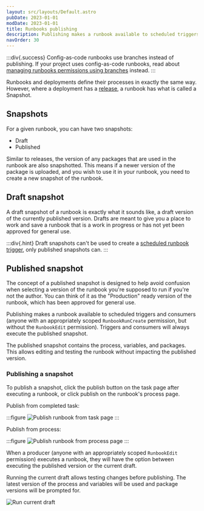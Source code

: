 ```yaml
---
layout: src/layouts/Default.astro
pubDate: 2023-01-01
modDate: 2023-01-01
title: Runbooks publishing
description: Publishing makes a runbook available to scheduled triggers and consumers.
navOrder: 30
---
```


:::div{.success}
Config-as-code runbooks use branches instead of publishing. If your project uses config-as-code runbooks, read about [managing runbooks permissions using branches](/docs/runbooks/config-as-code-runbooks#permissions-by-branch) instead. 
:::

Runbooks and deployments define their processes in exactly the same way. However, where a deployment has a [release](/docs/releases), a runbook has what is called a Snapshot. 

## Snapshots

For a given runbook, you can have two snapshots:
- Draft
- Published

Similar to releases, the version of any packages that are used in the runbook are also snapshotted. This means if a newer version of the package is uploaded, and you wish to use it in your runbook, you need to create a new snapshot of the runbook.

## Draft snapshot

A draft snapshot of a runbook is exactly what it sounds like, a draft version of the currently published version. Drafts are meant to give you a place to work and save a runbook that is a work in progress or has not yet been approved for general use.

:::div{.hint}
Draft snapshots can't be used to create a [scheduled runbook trigger](/docs/runbooks/scheduled-runbook-trigger), only published snapshots can. 
:::

## Published snapshot

The concept of a published snapshot is designed to help avoid confusion when selecting a version of the runbook you're supposed to run if you're not the author. You can think of it as the "Production" ready version of the runbook, which has been approved for general use.

Publishing makes a runbook available to scheduled triggers and consumers (anyone with an appropriately scoped `RunbookRunCreate` permission, but without the `RunbookEdit` permission).  Triggers and consumers will always execute the published snapshot.

The published snapshot contains the process, variables, and packages. This allows editing and testing the runbook without impacting the published version.   

### Publishing a snapshot

To publish a snapshot, click the publish button on the task page after executing a runbook, or click publish on the runbook's process page.

Publish from completed task:

:::figure
![Publish runbook from task page](/docs/img/runbooks/runbook-publishing/runbook-publish-task.png)
:::

Publish from process:

:::figure
![Publish runbook from process page](/docs/img/runbooks/runbook-publishing/runbook-publish-process.png)
:::

When a producer (anyone with an appropriately scoped `RunbookEdit` permission) executes a runbook, they will have the option between executing the published version or the current draft.

Running the current draft allows testing changes before publishing.  The latest version of the process and variables will be used and package versions will be prompted for.

![Run current draft](/docs/img/runbooks/runbook-publishing/runbook-run-draft.png)